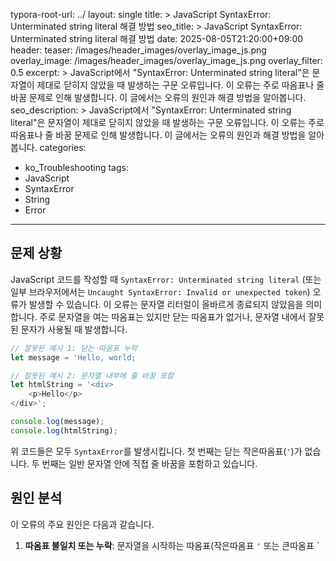 typora-root-url: ../
layout: single
title: >
    JavaScript SyntaxError: Unterminated string literal 해결 방법
seo_title: >
    JavaScript SyntaxError: Unterminated string literal 해결 방법
date: 2025-08-05T21:20:00+09:00
header:
   teaser: /images/header_images/overlay_image_js.png
   overlay_image: /images/header_images/overlay_image_js.png
   overlay_filter: 0.5
excerpt: >
    JavaScript에서 "SyntaxError: Unterminated string literal"은 문자열이 제대로 닫히지 않았을 때 발생하는 구문 오류입니다. 이 오류는 주로 따옴표나 줄 바꿈 문제로 인해 발생합니다. 이 글에서는 오류의 원인과 해결 방법을 알아봅니다.
seo_description: >
    JavaScript에서 "SyntaxError: Unterminated string literal"은 문자열이 제대로 닫히지 않았을 때 발생하는 구문 오류입니다. 이 오류는 주로 따옴표나 줄 바꿈 문제로 인해 발생합니다. 이 글에서는 오류의 원인과 해결 방법을 알아봅니다.
categories:
  - ko_Troubleshooting
tags:
  - JavaScript
  - SyntaxError
  - String
  - Error
---

## 문제 상황

JavaScript 코드를 작성할 때 `SyntaxError: Unterminated string literal` (또는 일부 브라우저에서는 `Uncaught SyntaxError: Invalid or unexpected token`) 오류가 발생할 수 있습니다.
이 오류는 문자열 리터럴이 올바르게 종료되지 않았음을 의미합니다.
주로 문자열을 여는 따옴표는 있지만 닫는 따옴표가 없거나, 문자열 내에서 잘못된 문자가 사용될 때 발생합니다.

```javascript
// 잘못된 예시 1: 닫는 따옴표 누락
let message = 'Hello, world;

// 잘못된 예시 2: 문자열 내부에 줄 바꿈 포함
let htmlString = '<div>
    <p>Hello</p>
</div>';

console.log(message);
console.log(htmlString);
```

위 코드들은 모두 `SyntaxError`를 발생시킵니다.
첫 번째는 닫는 작은따옴표(`'`)가 없습니다.
두 번째는 일반 문자열 안에 직접 줄 바꿈을 포함하고 있습니다.

## 원인 분석

이 오류의 주요 원인은 다음과 같습니다.

1.  **따옴표 불일치 또는 누락**: 문자열을 시작하는 따옴표(작은따옴표 `'` 또는 큰따옴표 `
